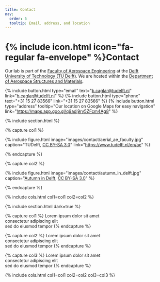 ```yaml
---
title: Contact
nav:
  order: 5
  tooltip: Email, address, and location
---
```


# {% include icon.html icon="fa-regular fa-envelope" %}Contact

Our lab is part of the [Faculty of Aerospace Engineering](https://www.tudelft.nl/en/ae) at the [Delft University of Technology (TU Delft)](https://www.tudelft.nl/en/). We are hosted within the [Department of Aerospace Structures and Materials](https://www.tudelft.nl/index.php?id=3842).

{%
  include button.html
  type="email"
  text="b.caglar@tudelft.nl"
  link="b.caglar@tudelft.nl"
%}
{%
  include button.html
  type="phone"
  text="+31 15 27 83566"
  link="+31 15 27 83566"
%}
{%
  include button.html
  type="address"
  tooltip="Our location on Google Maps for easy navigation"
  link="https://maps.app.goo.gl/q9adj9ry5ZFcm4Ag8"
%}

{% include section.html %}

{% capture col1 %}

{%
  include figure.html
  image="images/contact/aerial_ae_faculty.jpg"
  caption="TUDelft, [CC BY-SA 3.0](https://creativecommons.org/licenses/by-sa/3.0)"
  link="https://www.tudelft.nl/en/ae"
%}

{% endcapture %}

{% capture col2 %}

{%
  include figure.html
  image="images/contact/autumn_in_delft.jpg"
  caption="[Autumn in Delft](https://www.deviantart.com/siddhartha19/art/Autumn-in-Delft-333968210), [CC BY-SA 3.0](https://creativecommons.org/licenses/by-sa/3.0)"
%}

{% endcapture %}

{% include cols.html col1=col1 col2=col2 %}

{% include section.html dark=true %}

{% capture col1 %}
Lorem ipsum dolor sit amet  
consectetur adipiscing elit  
sed do eiusmod tempor
{% endcapture %}

{% capture col2 %}
Lorem ipsum dolor sit amet  
consectetur adipiscing elit  
sed do eiusmod tempor
{% endcapture %}

{% capture col3 %}
Lorem ipsum dolor sit amet  
consectetur adipiscing elit  
sed do eiusmod tempor
{% endcapture %}

{% include cols.html col1=col1 col2=col2 col3=col3 %}
